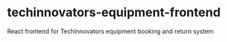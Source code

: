 # techinnovators-equipment-frontend
React frontend for TechInnovators equipment booking and return system

